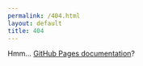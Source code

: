 ```yaml
---
permalink: /404.html
layout: default
title: 404
---
```


Hmm... [GitHub Pages documentation](https://help.github.com/pages/)?

